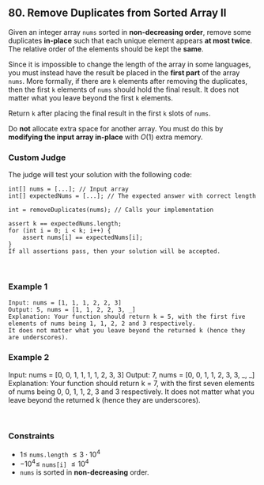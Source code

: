 ## 80. Remove Duplicates from Sorted Array II

Given an integer array `nums` sorted in **non-decreasing order**, remove some duplicates **in-place** such that each unique element appears **at most twice**. The relative order of the elements should be kept the **same**.  
  
Since it is impossible to change the length of the array in some languages, you must instead have the result be placed in the **first part** of the array `nums`. More formally, if there are `k` elements after removing the duplicates, then the first `k` elements of `nums` should hold the final result. It does not matter what you leave beyond the first `k` elements.  
  
Return `k` after placing the final result in the first `k` slots of `nums`.  
  
Do **not** allocate extra space for another array. You must do this by **modifying the input array in-place** with $O(1)$ extra memory.

### Custom Judge

The judge will test your solution with the following code:

```
int[] nums = [...]; // Input array
int[] expectedNums = [...]; // The expected answer with correct length

int = removeDuplicates(nums); // Calls your implementation

assert k == expectedNums.length;
for (int i = 0; i < k; i++) {
    assert nums[i] == expectedNums[i];
}
If all assertions pass, then your solution will be accepted.
```

<br>

### Example 1

```
Input: nums = [1, 1, 1, 2, 2, 3]
Output: 5, nums = [1, 1, 2, 2, 3, _]
Explanation: Your function should return k = 5, with the first five elements of nums being 1, 1, 2, 2 and 3 respectively.
It does not matter what you leave beyond the returned k (hence they are underscores).
```

### Example 2

Input: nums = [0, 0, 1, 1, 1, 1, 2, 3, 3]
Output: 7, nums = [0, 0, 1, 1, 2, 3, 3, _, _]
Explanation: Your function should return k = 7, with the first seven elements of nums being 0, 0, 1, 1, 2, 3 and 3 respectively.
It does not matter what you leave beyond the returned k (hence they are underscores).

<br>

### Constraints

* $1 \leqslant$ `nums.length` $\leqslant 3 \cdot 10^4$
* $-10^4 \leqslant$ `nums[i]` $\leqslant 10^4$
* `nums` is sorted in **non-decreasing** order.
